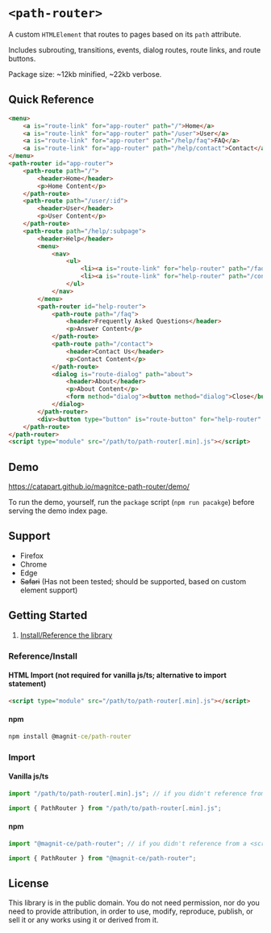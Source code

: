 # `<path-router>`
A custom `HTMLElement` that routes to pages based on its `path` attribute.

Includes subrouting, transitions, events, dialog routes, route links, and route buttons.

Package size: ~12kb minified, ~22kb verbose.

## Quick Reference
```html
<menu>
    <a is="route-link" for="app-router" path="/">Home</a>
    <a is="route-link" for="app-router" path="/user">User</a>
    <a is="route-link" for="app-router" path="/help/faq">FAQ</a>
    <a is="route-link" for="app-router" path="/help/contact">Contact</a>
</menu>
<path-router id="app-router">
    <path-route path="/">
        <header>Home</header>
        <p>Home Content</p>
    </path-route>
    <path-route path="/user/:id">
        <header>User</header>
        <p>User Content</p>
    </path-route>
    <path-route path="/help/:subpage">
        <header>Help</header>
        <menu>
            <nav>
                <ul>
                    <li><a is="route-link" for="help-router" path="/faq">FAQ</a></li>
                    <li><a is="route-link" for="help-router" path="/contact">Contact</a></li>
                </ul>
            </nav>
        </menu>
        <path-router id="help-router">
            <path-route path="/faq">
                <header>Frequently Asked Questions</header>
                <p>Answer Content</p>
            </path-route>
            <path-route path="/contact">
                <header>Contact Us</header>
                <p>Contact Content</p>
            </path-route>
            <dialog is="route-dialog" path="about">
                <header>About</header>
                <p>About Content</p>
                <form method="dialog"><button method="dialog">Close</button></form>
            </dialog>
        </path-router>
        <div><button type="button" is="route-button" for="help-router" path="#about">About App</button></div>
    </path-route>
</path-router>
<script type="module" src="/path/to/path-router[.min].js"></script>
```

## Demo
https://catapart.github.io/magnitce-path-router/demo/

To run the demo, yourself, run the `package` script (`npm run pacakge`) before serving the demo index page.

## Support
- Firefox
- Chrome
- Edge
- <s>Safari</s> (Has not been tested; should be supported, based on custom element support)

## Getting Started
 1. [Install/Reference the library](#referenceinstall)
 
 <!-- 1. [Styling](#styling) -->

### Reference/Install
#### HTML Import (not required for vanilla js/ts; alternative to import statement)
```html
<script type="module" src="/path/to/path-router[.min].js"></script>
```
#### npm
```cmd
npm install @magnit-ce/path-router
```

### Import
#### Vanilla js/ts
```js
import "/path/to/path-router[.min].js"; // if you didn't reference from a <script>, reference with an import like this

import { PathRouter } from "/path/to/path-router[.min].js";
```
#### npm
```js
import "@magnit-ce/path-router"; // if you didn't reference from a <script>, reference with an import like this

import { PathRouter } from "@magnit-ce/path-router";
```


## License
This library is in the public domain. You do not need permission, nor do you need to provide attribution, in order to use, modify, reproduce, publish, or sell it or any works using it or derived from it.